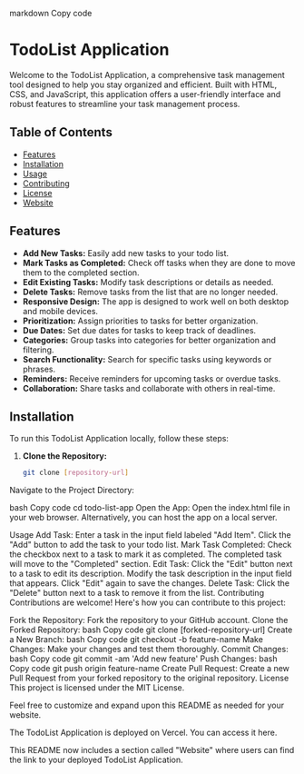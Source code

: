 markdown
Copy code
# TodoList Application

Welcome to the TodoList Application, a comprehensive task management tool designed to help you stay organized and efficient. Built with HTML, CSS, and JavaScript, this application offers a user-friendly interface and robust features to streamline your task management process.

## Table of Contents

- [Features](#features)
- [Installation](#installation)
- [Usage](#usage)
- [Contributing](#contributing)
- [License](#license)
- [Website](#website)

## Features

- **Add New Tasks:** Easily add new tasks to your todo list.
- **Mark Tasks as Completed:** Check off tasks when they are done to move them to the completed section.
- **Edit Existing Tasks:** Modify task descriptions or details as needed.
- **Delete Tasks:** Remove tasks from the list that are no longer needed.
- **Responsive Design:** The app is designed to work well on both desktop and mobile devices.
- **Prioritization:** Assign priorities to tasks for better organization.
- **Due Dates:** Set due dates for tasks to keep track of deadlines.
- **Categories:** Group tasks into categories for better organization and filtering.
- **Search Functionality:** Search for specific tasks using keywords or phrases.
- **Reminders:** Receive reminders for upcoming tasks or overdue tasks.
- **Collaboration:** Share tasks and collaborate with others in real-time.

## Installation

To run this TodoList Application locally, follow these steps:

1. **Clone the Repository:** 
   ```bash
   git clone [repository-url]
Navigate to the Project Directory:

bash
Copy code
cd todo-list-app
Open the App:
Open the index.html file in your web browser. Alternatively, you can host the app on a local server.

Usage
Add Task: Enter a task in the input field labeled "Add Item". Click the "Add" button to add the task to your todo list.
Mark Task Completed: Check the checkbox next to a task to mark it as completed. The completed task will move to the "Completed" section.
Edit Task: Click the "Edit" button next to a task to edit its description. Modify the task description in the input field that appears. Click "Edit" again to save the changes.
Delete Task: Click the "Delete" button next to a task to remove it from the list.
Contributing
Contributions are welcome! Here's how you can contribute to this project:

Fork the Repository: Fork the repository to your GitHub account.
Clone the Forked Repository:
bash
Copy code
git clone [forked-repository-url]
Create a New Branch:
bash
Copy code
git checkout -b feature-name
Make Changes: Make your changes and test them thoroughly.
Commit Changes:
bash
Copy code
git commit -am 'Add new feature'
Push Changes:
bash
Copy code
git push origin feature-name
Create Pull Request: Create a new Pull Request from your forked repository to the original repository.
License
This project is licensed under the MIT License.

Feel free to customize and expand upon this README as needed for your website.

The TodoList Application is deployed on Vercel. You can access it here.

This README now includes a section called "Website" where users can find the link to your deployed TodoList Application.

